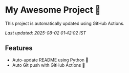 # My Awesome Project 🚀

This project is automatically updated using GitHub Actions.

_Last updated: 2025-08-02 01:42:02 IST_

## Features
- Auto-update README using Python 🐍
- Auto Git push with GitHub Actions 🤖
